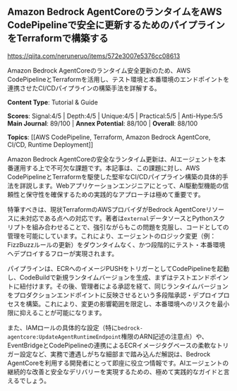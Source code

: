 ## Amazon Bedrock AgentCoreのランタイムをAWS CodePipelineで安全に更新するためのパイプラインをTerraformで構築する

https://qiita.com/neruneruo/items/572e3007e5376cc08613

Amazon Bedrock AgentCoreのランタイム安全更新のため、AWS CodePipelineとTerraformを活用し、テスト環境と本番環境のエンドポイントを連携させたCI/CDパイプラインの構築手法を詳解する。

**Content Type**: Tutorial & Guide

**Scores**: Signal:4/5 | Depth:4/5 | Unique:4/5 | Practical:5/5 | Anti-Hype:5/5
**Main Journal**: 89/100 | **Annex Potential**: 88/100 | **Overall**: 88/100

**Topics**: [[AWS CodePipeline, Terraform, Amazon Bedrock AgentCore, CI/CD, Runtime Deployment]]

Amazon Bedrock AgentCoreの安全なランタイム更新は、AIエージェントを本番運用する上で不可欠な課題です。本記事は、この課題に対し、AWS CodePipelineとTerraformを駆使した堅牢なCI/CDパイプライン構築の具体的手法を詳説します。Webアプリケーションエンジニアにとって、AI駆動型機能の信頼性と保守性を確保するための実践的なアプローチは極めて重要です。

特筆すべきは、現状TerraformのAWSプロバイダがBedrock AgentCoreリソースに未対応である点への対応です。著者は`external`データソースとPythonスクリプトを組み合わせることで、強引ながらもこの問題を克服し、コードとしての管理を可能にしています。これにより、エージェントのロジック変更（例：FizzBuzzルールの更新）をダウンタイムなく、かつ段階的にテスト・本番環境へデプロイするフローが実現されます。

パイプラインは、ECRへのイメージPUSHをトリガーとしてCodePipelineを起動し、CodeBuildで新規ランタイムバージョンを生成、まずはテストエンドポイントに紐付けます。その後、管理者による承認を経て、同じランタイムバージョンをプロダクションエンドポイントに反映させるという多段階承認・デプロイプロセスを構築。これにより、変更の影響範囲を限定し、本番環境へのリスクを最小限に抑えることが可能になります。

また、IAMロールの具体的な設定（特に`bedrock-agentcore:UpdateAgentRuntimeEndpoint`権限のARN記述の注意点）や、EventBridgeとCodePipelineの連携によるECRイメージタグベースの柔軟なトリガー設定など、実務で遭遇しがちな細部まで踏み込んだ解説は、Bedrock AgentCoreを利用する開発者にとって即座に役立つ情報です。AIエージェントの継続的な改善と安全なデリバリーを実現するための、極めて実践的なガイドと言えるでしょう。